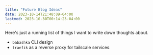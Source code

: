 ```yaml
---
title: "Future Blog Ideas"
date: 2023-10-14T21:48:09-04:00
lastmod: 2023-10-30T00:14:23-04:00
---
```


Here's just a running list of things I want to write down thoughts about.

- `babashka` CLI design
- `traefik` as a reverse proxy for tailscale services
